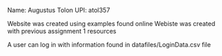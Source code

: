 Name: Augustus Tolon
UPI: atol357


Website was created using examples found online
Webiste was created with previous assignment 1 resources

A user can log in with information found in datafiles/LoginData.csv file